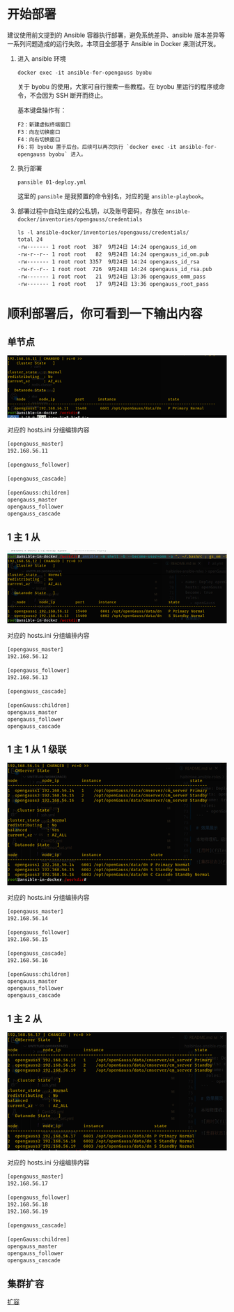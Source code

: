 # 开始部署

建议使用前文提到的 Ansible 容器执行部署，避免系统差异、ansible 版本差异等一系列问题造成的运行失败。本项目全部基于 Ansible in Docker 来测试开发。

1. 进入 ansible 环境

    ```
    docker exec -it ansible-for-opengauss byobu
    ```

    关于 byobu 的使用，大家可自行搜索一些教程。在 byobu 里运行的程序或命令，不会因为 SSH 断开而终止。

    基本键盘操作有：

    ```
    F2：新建虚拟终端窗口
    F3：向左切换窗口
    F4：向右切换窗口
    F6：将 byobu 置于后台。后续可以再次执行 `docker exec -it ansible-for-opengauss byobu` 进入。
    ```

1. 执行部署

    ```
    pansible 01-deploy.yml
    ```

    这里的 `pansible` 是我预置的命令别名，对应的是 `ansible-playbook`。

1. 部署过程中自动生成的公私钥，以及账号密码，存放在 `ansible-docker/inventories/opengauss/credentials`

    ```
    ls -l ansible-docker/inventories/opengauss/credentials/
    total 24
    -rw------- 1 root root  387  9月24日 14:24 opengauss_id_om
    -rw-r--r-- 1 root root   82  9月24日 14:24 opengauss_id_om.pub
    -rw------- 1 root root 3357  9月24日 14:24 opengauss_id_rsa
    -rw-r--r-- 1 root root  726  9月24日 14:24 opengauss_id_rsa.pub
    -rw------- 1 root root   21  9月24日 13:36 opengauss_omm_pass
    -rw------- 1 root root   17  9月24日 13:36 opengauss_root_pass
    ```

# 顺利部署后，你可看到一下输出内容

## 单节点

![单节点](imgs/1695614019309.png)

对应的 hosts.ini 分组编排内容

```
[opengauss_master]
192.168.56.11

[opengauss_follower]

[opengauss_cascade]

[openGauss:children]
opengauss_master
opengauss_follower
opengauss_cascade
```

## 1 主 1 从

![1主1从](imgs/1695614019287.png)

对应的 hosts.ini 分组编排内容

```
[opengauss_master]
192.168.56.12

[opengauss_follower]
192.168.56.13

[opengauss_cascade]

[openGauss:children]
opengauss_master
opengauss_follower
opengauss_cascade
```

## 1 主 1 从 1 级联

![1主1从1级联](imgs/1695614019263.png)

对应的 hosts.ini 分组编排内容

```
[opengauss_master]
192.168.56.14

[opengauss_follower]
192.168.56.15

[opengauss_cascade]
192.168.56.16

[openGauss:children]
opengauss_master
opengauss_follower
opengauss_cascade
```

## 1 主 2 从

![1主2从](imgs/1695614019240.png)

对应的 hosts.ini 分组编排内容

```
[opengauss_master]
192.168.56.17

[opengauss_follower]
192.168.56.18
192.168.56.19

[opengauss_cascade]

[openGauss:children]
opengauss_master
opengauss_follower
opengauss_cascade
```

## 集群扩容

[扩容](04-expansion.md)
